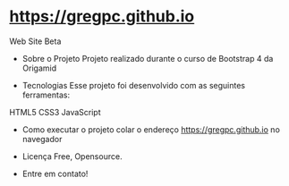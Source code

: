 # https://gregpc.github.io

Web Site Beta

- Sobre o Projeto
Projeto realizado durante o curso de Bootstrap 4 da Origamid


- Tecnologias
Esse projeto foi desenvolvido com as seguintes ferramentas:

HTML5
CSS3
JavaScript

- Como executar o projeto
colar o endereço https://gregpc.github.io no navegador



- Licença
Free, Opensource.


- Entre em contato!
